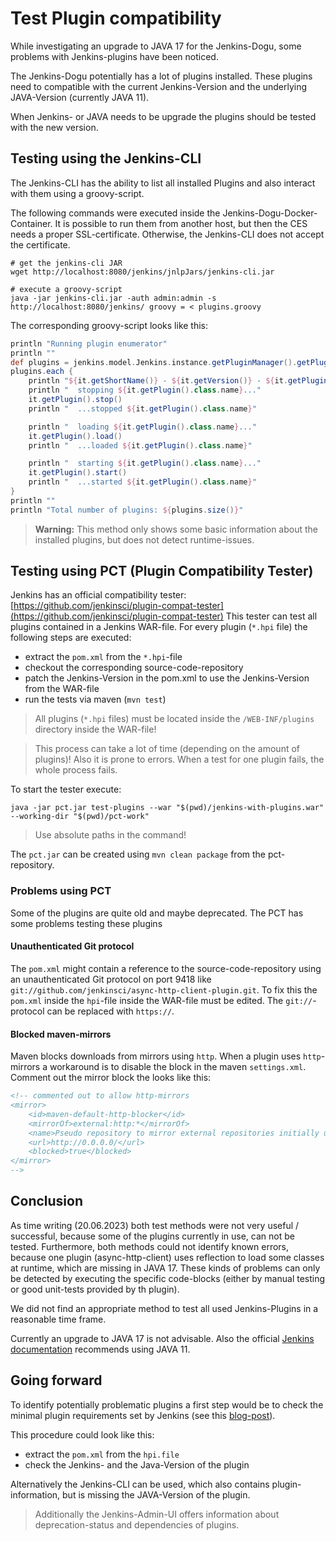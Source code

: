 # Test Plugin compatibility

While investigating an upgrade to JAVA 17 for the Jenkins-Dogu, some problems with Jenkins-plugins have been noticed.

The Jenkins-Dogu potentially has a lot of plugins installed. These plugins need to compatible with the current Jenkins-Version
and the underlying JAVA-Version (currently JAVA 11).

When Jenkins- or JAVA needs to be upgrade the plugins should be tested with the new version. 

## Testing using the Jenkins-CLI
The Jenkins-CLI has the ability to list all installed Plugins and also interact with them using a groovy-script.

The following commands were executed inside the Jenkins-Dogu-Docker-Container. 
It is possible to run them from another host, but then the CES needs a proper SSL-certificate. Otherwise, the Jenkins-CLI does not accept the certificate. 

```shell
# get the jenkins-cli JAR
wget http://localhost:8080/jenkins/jnlpJars/jenkins-cli.jar

# execute a groovy-script
java -jar jenkins-cli.jar -auth admin:admin -s http://localhost:8080/jenkins/ groovy = < plugins.groovy
```
The corresponding groovy-script looks like this:
```groovy
println "Running plugin enumerator"
println ""
def plugins = jenkins.model.Jenkins.instance.getPluginManager().getPlugins()
plugins.each {
    println "${it.getShortName()} - ${it.getVersion()} - ${it.getPlugin().getTarget().class.name}"
    println "  stopping ${it.getPlugin().class.name}..."
    it.getPlugin().stop()
    println "  ...stopped ${it.getPlugin().class.name}"

    println "  loading ${it.getPlugin().class.name}..."
    it.getPlugin().load()
    println "  ...loaded ${it.getPlugin().class.name}"

    println "  starting ${it.getPlugin().class.name}..."
    it.getPlugin().start()
    println "  ...started ${it.getPlugin().class.name}"
}
println ""
println "Total number of plugins: ${plugins.size()}"
```

> **Warning:** This method only shows some basic information about the installed plugins, but does not detect runtime-issues.

## Testing using PCT (Plugin Compatibility Tester)

Jenkins has an official compatibility tester: [https://github.com/jenkinsci/plugin-compat-tester](https://github.com/jenkinsci/plugin-compat-tester)
This tester can test all plugins contained in a Jenkins WAR-file. For every plugin (`*.hpi` file) the following steps are executed:
* extract the `pom.xml` from the `*.hpi`-file
* checkout the corresponding source-code-repository
* patch the Jenkins-Version in the pom.xml to use the Jenkins-Version from the WAR-file
* run the tests via maven (`mvn test`)

> All plugins (`*.hpi` files) must be located inside the `/WEB-INF/plugins` directory inside the WAR-file!

> This process can take a lot of time (depending on the amount of plugins)!
> Also it is prone to errors. When a test for one plugin fails, the whole process fails. 

To start the tester execute:
```shell
java -jar pct.jar test-plugins --war "$(pwd)/jenkins-with-plugins.war" --working-dir "$(pwd)/pct-work"
```
> Use absolute paths in the command! 

The `pct.jar` can be created using `mvn clean package` from the pct-repository.

### Problems using PCT
Some of the plugins are quite old and maybe deprecated. The PCT has some problems testing these plugins

#### Unauthenticated Git protocol
The `pom.xml` might contain a reference to the source-code-repository using an unauthenticated Git protocol on port 9418 like `git://github.com/jenkinsci/async-http-client-plugin.git`.
To fix this the `pom.xml` inside the `hpi`-file inside the WAR-file must be edited. The `git://`-protocol can be replaced with `https://`.

#### Blocked maven-mirrors
Maven blocks downloads from mirrors using `http`. When a plugin uses `http`-mirrors a workaround is to disable the block in the maven `settings.xml`.
Comment out the mirror block the looks like this:
```xml
<!-- commented out to allow http-mirrors
<mirror>
    <id>maven-default-http-blocker</id>
    <mirrorOf>external:http:*</mirrorOf>
    <name>Pseudo repository to mirror external repositories initially using HTTP.</name>
    <url>http://0.0.0.0/</url>
    <blocked>true</blocked>
</mirror> 
-->
```

## Conclusion

As time writing (20.06.2023) both test methods were not very useful / successful, because some of the plugins currently in use, can not be tested.
Furthermore, both methods could not identify known errors, because one plugin (async-http-client) uses reflection to load some classes at runtime, which are missing in JAVA 17.
These kinds of problems can only be detected by executing the specific code-blocks (either by manual testing or good unit-tests provided by th plugin).

We did not find an appropriate method to test all used Jenkins-Plugins in a reasonable time frame.    

Currently an upgrade to JAVA 17 is not advisable. Also the official 
[Jenkins documentation](https://www.jenkins.io/doc/developer/tutorial/prepare/#download-and-install-a-jdk) recommends using JAVA 11. 

## Going forward
To identify potentially problematic plugins a first step would be to check the minimal plugin requirements set by Jenkins (see this [blog-post](https://www.jenkins.io/blog/2022/12/14/require-java-11/)).

This procedure could look like this:
* extract the `pom.xml` from the `hpi.file`
* check the Jenkins- and the Java-Version of the plugin

Alternatively the Jenkins-CLI can be used, which also contains plugin-information, but is missing the JAVA-Version of the plugin. 

> Additionally the Jenkins-Admin-UI offers information about deprecation-status and dependencies of plugins.   